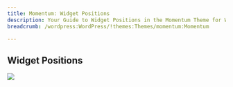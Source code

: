 ```yaml
---
title: Momentum: Widget Positions
description: Your Guide to Widget Positions in the Momentum Theme for WordPress
breadcrumb: /wordpress:WordPress/!themes:Themes/momentum:Momentum

---
```


Widget Positions
-----

![][positions]

[positions]: assets/positions.jpg